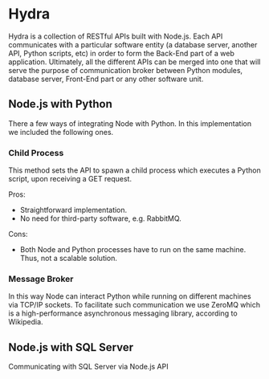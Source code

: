 # Hydra
Hydra is a collection of RESTful APIs built with Node.js. Each API communicates with a particular software entity (a database server, another API, Python scripts, etc) in order to form the Back-End part of a web application. Ultimately, all the different APIs can be merged into one that will serve the purpose of communication broker between Python modules, database server, Front-End part or any other software unit.

## Node.js with Python
There a few ways of integrating Node with Python. In this implementation we included the following ones.

### Child Process

This method sets the API to spawn a child process which executes a Python script, upon receiving a GET request.

Pros:
* Straightforward implementation.
* No need for third-party software, e.g. RabbitMQ.

Cons:
* Both Node and Python processes have to run on the same machine. Thus, not a scalable solution.

### Message Broker

In this way Node can interact Python while running on different machines via TCP/IP sockets. To facilitate such communication we use ZeroMQ which is a high-performance asynchronous messaging library, according to Wikipedia.

## Node.js with SQL Server

Communicating with SQL Server via Node.js API 
